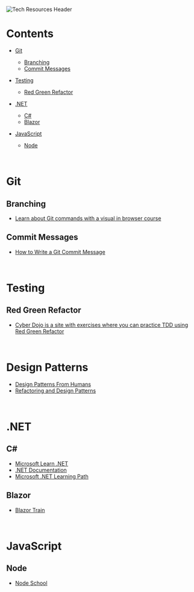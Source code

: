 ![Tech Resources Header](https://res.cloudinary.com/dsfcrod4r/image/upload/v1598376496/header_techresources_cthjxk.jpg)


# Contents

- [Git](#git)
    - [Branching](#branching)
    - [Commit Messages](#commit-messages)

- [Testing](#testing)
    - [Red Green Refactor](#red-green-refactor)

- [.NET](#.net)
    - [C#](#c#)
    - [Blazor](#blazon)

- [JavaScript](#javascript)
    - [Node](#node)

<br/>

# Git

## Branching

- [Learn about Git commands with a visual in browser course](https://learngitbranching.js.org/)

## Commit Messages
- [How to Write a Git Commit Message
](https://chris.beams.io/posts/git-commit/)

<br/>

# Testing

## Red Green Refactor

- [Cyber Dojo is a site with exercises where you can practice TDD using Red Green Refactor](https://cyber-dojo.org/)

<br/>

# Design Patterns

- [Design Patterns From Humans](https://github.com/kamranahmedse/design-patterns-for-humans)
- [Refactoring and Design Patterns](https://refactoring.guru/)

<br/>

# .NET

## C#

- [Microsoft Learn .NET](https://dotnet.microsoft.com/learn/csharp)
- [.NET Documentation](https://docs.microsoft.com/en-gb/dotnet/)
- [Microsoft .NET Learning Path](https://docs.microsoft.com/en-gb/learn/paths/csharp-first-steps/)

## Blazor

- [Blazor Train](https://blazortrain.com/)

<br/>

# JavaScript

## Node

- [Node School](https://nodeschool.io/#workshoppers)
